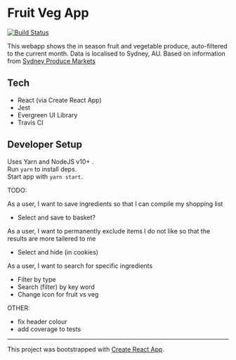 # Fruit Veg App
[![Build Status](https://travis-ci.org/SerriLaw/fruit-veg.svg?branch=master)](https://travis-ci.org/SerriLaw/fruit-veg)

This webapp shows the in season fruit and vegetable produce, auto-filtered to the current month. Data is localised to Sydney, AU. Based on information from [Sydney Produce Markets](https://www.sydneymarkets.com.au/#)

## Tech
* React (via Create React App)
* Jest
* Evergreen UI Library
* Travis CI

## Developer Setup
Uses Yarn and NodeJS v10+ .  
Run `yarn` to install deps.  
Start app with `yarn start`. 


TODO: 

As a user, I want to save ingredients so that I can compile my shopping list
* Select and save to basket?

As a user, I want to permanently exclude items I do not like so that the results are more tailered to me
* Select and hide (in cookies)

As a user, I want to search for specific ingredients
* Filter by type
* Search (filter) by key word
* Change icon for fruit vs veg


OTHER:
* fix header colour
* add coverage to tests




------------
This project was bootstrapped with [Create React App](https://github.com/facebook/create-react-app).

